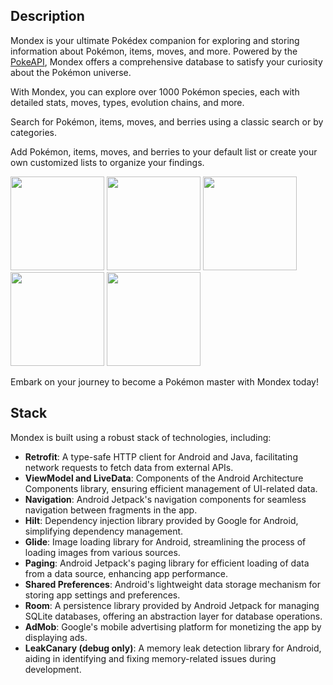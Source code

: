 ## Description

Mondex is your ultimate Pokédex companion for exploring and storing information about Pokémon, items, moves, and more. Powered by the [PokeAPI](https://pokeapi.co/), Mondex offers a comprehensive database to satisfy your curiosity about the Pokémon universe.

With Mondex, you can explore over 1000 Pokémon species, each with detailed stats, moves, types, evolution chains, and more.

Search for Pokémon, items, moves, and berries using a classic search or by categories.

Add Pokémon, items, moves, and berries to your default list or create your own customized lists to organize your findings.

<img src="https://github.com/SORAdeSONA/MonDex-pokedex/assets/91389428/1fadeead-2e6e-40c4-9efb-a311cc080c02" width="150">
<img src="https://github.com/SORAdeSONA/MonDex-pokedex/assets/91389428/ff843009-800e-4c5e-b211-a23d50fdae42" width="150">
<img src="https://github.com/SORAdeSONA/MonDex-pokedex/assets/91389428/c10ba951-4f0a-4352-8c64-bec545a5e72c" width="150">
<img src="https://github.com/SORAdeSONA/MonDex-pokedex/assets/91389428/33ee745e-670c-472f-b100-11ea38545f91" width="150">
<img src="https://github.com/SORAdeSONA/MonDex-pokedex/assets/91389428/92752f86-0bf9-409b-9361-de066d4f7f9d" width="150">


Embark on your journey to become a Pokémon master with Mondex today!

## Stack

Mondex is built using a robust stack of technologies, including:

- **Retrofit**: A type-safe HTTP client for Android and Java, facilitating network requests to fetch data from external APIs.
- **ViewModel and LiveData**: Components of the Android Architecture Components library, ensuring efficient management of UI-related data.
- **Navigation**: Android Jetpack's navigation components for seamless navigation between fragments in the app.
- **Hilt**: Dependency injection library provided by Google for Android, simplifying dependency management.
- **Glide**: Image loading library for Android, streamlining the process of loading images from various sources.
- **Paging**: Android Jetpack's paging library for efficient loading of data from a data source, enhancing app performance.
- **Shared Preferences**: Android's lightweight data storage mechanism for storing app settings and preferences.
- **Room**: A persistence library provided by Android Jetpack for managing SQLite databases, offering an abstraction layer for database operations.
- **AdMob**: Google's mobile advertising platform for monetizing the app by displaying ads.
- **LeakCanary (debug only)**: A memory leak detection library for Android, aiding in identifying and fixing memory-related issues during development.



